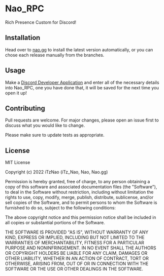 # Nao_RPC

Rich Presence Custom for Discord!

## Installation

Head over to [nao.gg](https://nao.gg/discordrpc) to install the latest version automatically, or you can chose each release manually from the branches.

## Usage

Make a [Discord Developer Application](https://discord.com/developers/applications) and enter all of the necessary details into Nao_RPC, one you have done that, it will be saved for the next time you open it up!

## Contributing
Pull requests are welcome. For major changes, please open an issue first to discuss what you would like to change.

Please make sure to update tests as appropriate.

## License
MIT License

Copyright (c) 2022 iTzNao (iTz_Nao, Nao, Nao.gg)

Permission is hereby granted, free of charge, to any person obtaining a copy of this software and associated documentation files (the "Software"), to deal in the Software without restriction, including without limitation the rights to use, copy, modify, merge, publish, distribute, sublicense, and/or sell copies of the Software, and to permit persons to whom the Software is furnished to do so, subject to the following conditions:

The above copyright notice and this permission notice shall be included in all copies or substantial portions of the Software.

THE SOFTWARE IS PROVIDED "AS IS", WITHOUT WARRANTY OF ANY KIND, EXPRESS OR IMPLIED, INCLUDING BUT NOT LIMITED TO THE WARRANTIES OF MERCHANTABILITY, FITNESS FOR A PARTICULAR PURPOSE AND NONINFRINGEMENT. IN NO EVENT SHALL THE AUTHORS OR COPYRIGHT HOLDERS BE LIABLE FOR ANY CLAIM, DAMAGES OR OTHER LIABILITY, WHETHER IN AN ACTION OF CONTRACT, TORT OR OTHERWISE, ARISING FROM, OUT OF OR IN CONNECTION WITH THE SOFTWARE OR THE USE OR OTHER DEALINGS IN THE SOFTWARE.
